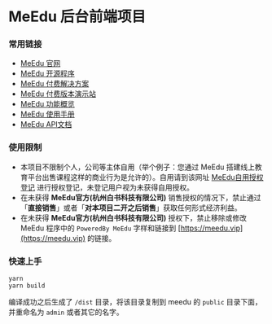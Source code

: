 
# MeEdu 后台前端项目

### 常用链接

- [MeEdu 官网](https://meedu.vip)
- [MeEdu 开源程序](https://github.com/Qsnh/meedu)
- [MeEdu 付费解决方案](https://meedu.vip/price.html)
- [MeEdu 付费版本演示站](https://meedu.vip/cases.html)
- [MeEdu 功能概览](https://www.yuque.com/meedu/fvvkbf/gpx5ed)
- [MeEdu 使用手册](https://www.yuque.com/meedu/fvvkbf)
- [MeEdu API文档](https://meedu-v2-xiaoteng.doc.coding.io/)

### 使用限制

+ 本项目不限制个人，公司等主体自用（举个例子：您通过 MeEdu 搭建线上教育平台出售课程这样的商业行为是允许的）。自用请到该网址 [MeEdu自用授权登记](https://jinshuju.net/f/xMyado) 进行授权登记，未登记用户视为未获得自用授权。
+ 在未获得 **MeEdu官方(杭州白书科技有限公司)** 销售授权的情况下，禁止通过「**直接销售**」或者「**对本项目二开之后销售**」获取任何形式经济利益。
+ 在未获得 **MeEdu官方(杭州白书科技有限公司)** 授权下，禁止移除或修改 MeEdu 程序中的 `PoweredBy MeEdu` 字样和链接到 [https://meedu.vip](https://meedu.vip) 的链接。

### 快速上手

```
yarn
yarn build
```

编译成功之后生成了 `/dist` 目录，将该目录复制到 meedu 的 `public` 目录下面，并重命名为 `admin` 或者其它的名字。

